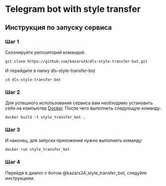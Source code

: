 # Telegram bot with style transfer
## Инструкция по запуску сервиса
### Шаг 1
Склонируйте репозиторий командой:
```
git clone https://github.com/kazars24/dls-style-transfer-bot.git
```
И перейдите в папку dls-style-transfer-bot
```
cd dls-style-transfer-bot
```
### Шаг 2
Для успешного использования сервиса вам необходимо установить себе на компьютер [Docker](https://www.docker.com/).
После чего выполнить следующую команду:
```
docker build -t style_transfer_bot .
```
### Шаг 3
И наконец, для запуска приложения нужно выполнить команду:
```
docker run style_transfer_bot
```

### Шаг 4
Перейдя в диалог с ботом @kazars24_style_transfer_bot, следуйте инструкциям.
